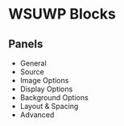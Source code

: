 # WSUWP Blocks


## Panels
- General
- Source
- Image Options
- Display Options
- Background Options
- Layout & Spacing
- Advanced
